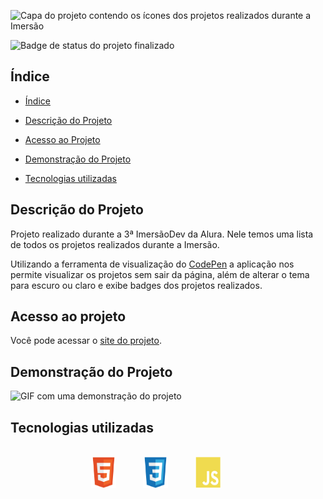 ![Capa do projeto contendo os ícones dos projetos realizados durante a Imersão](https://user-images.githubusercontent.com/79291954/154473287-a8f72a6c-68a7-4916-8313-239673ce1f01.png)

![Badge de status do projeto finalizado](https://img.shields.io/badge/STATUS-FINALIZADO-GREEN!?style=for-the-badge)

## Índice

* [Índice](#índice)

* [Descrição do Projeto](#descrição-do-projeto)

* [Acesso ao Projeto](#acesso-ao-projeto)

* [Demonstração do Projeto](#demonstração-do-projeto)

* [Tecnologias utilizadas](#tecnologias-utilizadas)

## Descrição do Projeto

Projeto realizado durante a 3ª ImersãoDev da Alura. Nele temos uma lista de todos os projetos realizados durante a Imersão.

 Utilizando a ferramenta de visualização do [CodePen](https://codepen.io/) a aplicação nos permite visualizar os projetos sem sair da página, além de alterar o tema para escuro ou claro e exibe badges dos projetos realizados.

## Acesso ao projeto

Você pode acessar o [site do projeto](https://jermelterzi.github.io/certificard/).

## Demonstração do Projeto

![GIF com uma demonstração do projeto](https://user-images.githubusercontent.com/79291954/154686383-75bd26a2-3d96-4a25-a09f-31a8f24f8fcb.gif)

## Tecnologias utilizadas
<div style="display: inline_block" align="center"><br>
    <img height="50em" align="center" alt="Rafa-HTML" height="30" width="40" src="https://raw.githubusercontent.com/devicons/devicon/master/icons/html5/html5-original.svg">
    &nbsp;&nbsp;&nbsp;&nbsp;&nbsp;&nbsp;&nbsp;&nbsp;&nbsp;
    <img height="50em" align="center" alt="Rafa-CSS" height="30" width="40" src="https://raw.githubusercontent.com/devicons/devicon/master/icons/css3/css3-original.svg">
    &nbsp;&nbsp;&nbsp;&nbsp;&nbsp;&nbsp;&nbsp;&nbsp;&nbsp;
    <img height="50em" align="center" alt="Rafa-Js" height="30" width="40" src="https://raw.githubusercontent.com/devicons/devicon/master/icons/javascript/javascript-plain.svg">
    &nbsp;&nbsp;&nbsp;&nbsp;&nbsp;&nbsp;&nbsp;&nbsp;&nbsp;
</div>
